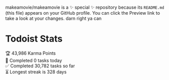 makeamovie/makeamovie is a ✨ special ✨ repository because its `README.md` (this file) appears on your GitHub profile.
You can click the Preview link to take a look at your changes. darn right ya can

# Todoist Stats

<!-- TODO-IST:START -->
🏆  43,986 Karma Points           
🌸  Completed 0 tasks today           
✅  Completed 30,782 tasks so far           
⏳  Longest streak is 328 days
<!-- TODO-IST:END -->
